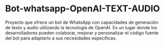 # Bot-whatsapp-OpenAI-TEXT-AUDIO
Proyecto que ofrece un bot de WhatsApp con capacidades de generación de texto y audio utilizando la tecnología de OpenAI. Es un lugar donde los desarrolladores pueden colaborar, mejorar y personalizar el código fuente del bot para adaptarlo a sus necesidades específicas.
